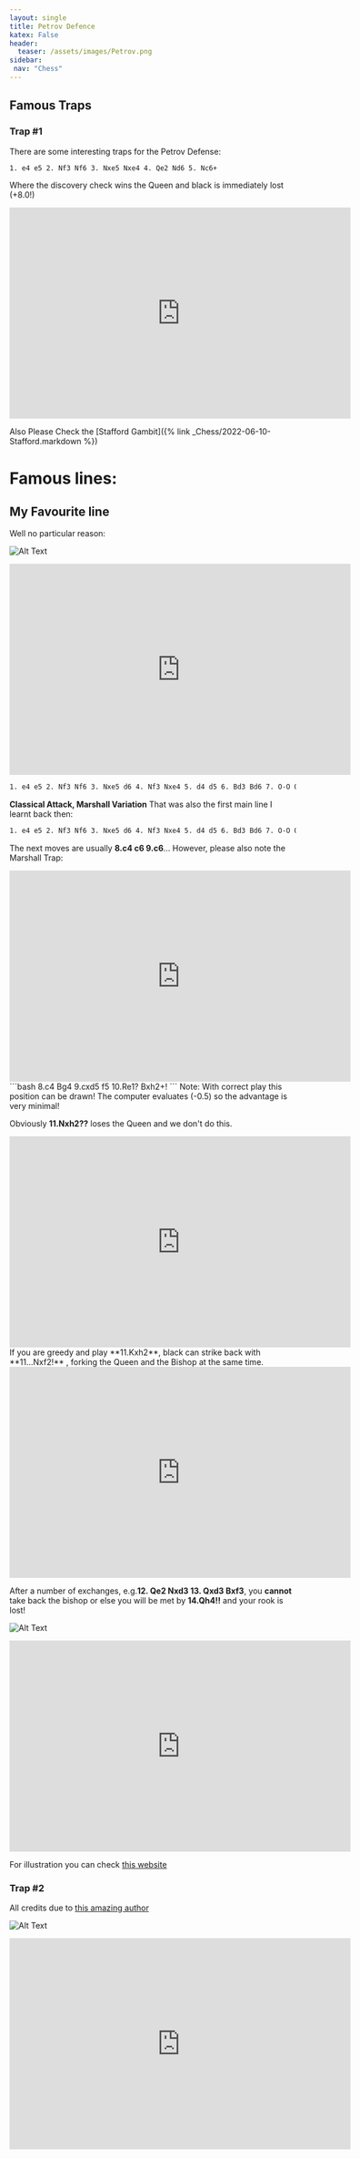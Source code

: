 ```yaml
---
layout: single
title: Petrov Defence 
katex: False
header:
  teaser: /assets/images/Petrov.png
sidebar:
 nav: "Chess"
---
```



## Famous Traps

### Trap #1 

There are some interesting traps for the Petrov Defense:
```bash
1. e4 e5 2. Nf3 Nf6 3. Nxe5 Nxe4 4. Qe2 Nd6 5. Nc6+
```
Where the discovery check wins the Queen and black is immediately lost (+8.0!)

<iframe width=600 height=371 src="https://lichess.org/study/embed/0sUJ3ZJ6/45byvdS6" frameborder=0></iframe>

Also Please Check the [Stafford Gambit]({% link _Chess/2022-06-10-Stafford.markdown %})
# Famous lines:

## My Favourite line
Well no particular reason:

![Alt Text](https://images.chesscomfiles.com/uploads/game-gifs/90px/light/book/0/cc/0/0/bUMwS2d2IVR2S1pSS3ZUQ2xCUkpmdDlSZWc4IWtBWVFmZTZMZHI,.gif)

<iframe width=600 height=371 src="https://lichess.org/study/embed/oSy2pn7P/gJdD2doY" frameborder=0></iframe>

```bash
1. e4 e5 2. Nf3 Nf6 3. Nxe5 d6 4. Nf3 Nxe4 5. d4 d5 6. Bd3 Bd6 7. O-O O-O 8. c4 c6 9. Re1 Bf5 10. Qb3
```
**Classical Attack, Marshall Variation**
That was also the first main line I learnt back then:
```bash
1. e4 e5 2. Nf3 Nf6 3. Nxe5 d6 4. Nf3 Nxe4 5. d4 d5 6. Bd3 Bd6 7. O-O O-O 
```
The next moves are usually **8.c4 c6  9.c6**...
However, please also note the Marshall Trap:


<iframe width=600 height=371 src="https://lichess.org/study/embed/oCtcQiZH/Y6Qf4cif#15" frameborder=0></iframe>
```bash
8.c4 Bg4 9.cxd5 f5 10.Re1? Bxh2+!
```
Note: With correct play this position can be drawn! The computer evaluates (-0.5) so the advantage is very minimal!

Obviously **11.Nxh2??** loses the Queen and we don't do this.
<iframe width=600 height=371 src="https://lichess.org/study/embed/9JrtwDZp/K9AxfQQh#21" frameborder=0></iframe>
If you are greedy and play **11.Kxh2**, black can strike back with **11...Nxf2!** , forking the Queen and the Bishop at the same time.
<iframe width=600 height=371 src="https://lichess.org/study/embed/suYLzJg6/ra2zo5an#22" frameborder=0></iframe>

After a number of exchanges, e.g.**12. Qe2 Nxd3 13. Qxd3 Bxf3**, you **cannot** take back the bishop or else you will be met by **14.Qh4!!** and your rook is lost!

![Alt Text](https://images.chesscomfiles.com/uploads/game-gifs/90px/brown/alpha/0/cc/0/0/bUMwS2d2IVR2S1pSS3ZUQ2xCUkpmdDlSZWc4IWtBNkVBSjFMZmVScGdwQ25kbW50bXRFdnR2N0ZwZ0Zl.gif)

<iframe width=600 height=371 src="https://lichess.org/study/embed/wbeNpSJz/OPRAnxuQ#28" frameborder=0></iframe>

For illustration you can check [this website](https://www.chess.com/forum/view/general/marshall-trapin-the-petroffs-defense)


### Trap #2
All credits due to [this amazing author](https://chess-teacher.com/5-best-chess-opening-traps-in-the-petrov-defense/)

![Alt Text](https://images.chesscomfiles.com/uploads/game-gifs/90px/green/neo/0/cc/0/0/bUMwS2d2IVR2S1pSS3ZUQ2RtNzBsdENUY3U1UWJzNkVweEVOb0VOVUVNVFpzSjA3Slk3WXVQ.gif)

<iframe width=600 height=371 src="https://lichess.org/study/embed/FLSOKDRC/Il6mp3UY#27" frameborder=0></iframe>

